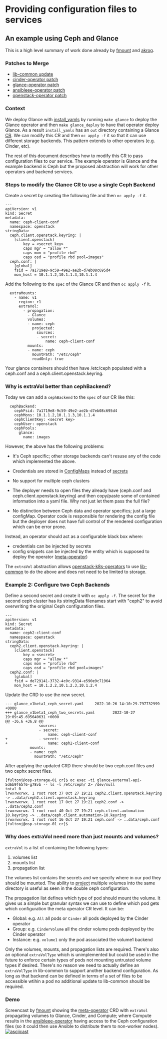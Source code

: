 # Providing configuration files to services
## An example using Ceph and Glance

This is a high level summary of work done already by 
[fmount](https://github.com/fmount)
and
[akrog](https://github.com/akrog).

### Patches to Merge

- [lib-common update](https://github.com/openstack-k8s-operators/lib-common/compare/master...fmount:lib-common:extra_volumes)
- [cinder-operator patch](https://github.com/openstack-k8s-operators/cinder-operator/compare/master...fmount:cinder-operator:extra_volumes)
- [glance-operator patch](https://github.com/openstack-k8s-operators/glance-operator/compare/master...fmount:glance-operator:extra_volumes)
- [ansibleee-operator patch](https://github.com/openstack-k8s-operators/ansibleee-operator/compare/main...fmount:ansibleee-operator:extra_volumes)
- [openstack-operator patch](https://github.com/openstack-k8s-operators/openstack-operator/compare/master...fmount:openstack-operator:extra_volumes)

### Context

We deploy Glance with
[install_yamls](https://github.com/openstack-k8s-operators/install_yamls)
by running `make glance` to deploy the Glance operator and then 
`make glance_deploy` to have that operator deploy Glance. As a result
`install_yamls` has an `out` directory containing a Glance
[CR](https://kubernetes.io/docs/concepts/extend-kubernetes/api-extension/custom-resources).
We can modify this CR and then `oc apply -f` it so that it can use
different storage backends. This pattern extends to other operators
(e.g. Cinder, etc).

The rest of this document describes how to modify this CR to pass
configuration files to our service. The example operator is Glance
and the example backend is Ceph but the proposed abstraction will work
for other operators and backend services.

### Steps to modify the Glance CR to use a single Ceph Backend

Create a secret by creating the following file and then `oc apply -f`
it.

```
--- 
apiVersion: v1
kind: Secret
metadata:
  name: ceph-client-conf
  namespace: openstack
stringData:
  ceph.client.openstack.keyring: |
    [client.openstack]
        key = <secret key>
        caps mgr = "allow *"
        caps mon = "profile rbd"
        caps osd = "profile rbd pool=images"
  ceph.conf: |
    [global]
    fsid = 7a1719e8-9c59-49e2-ae2b-d7eb08c695d4
    mon_host = 10.1.1.2,10.1.1.3,10.1.1.4
```

Add the following to the `spec` of the Glance CR and then `oc apply -f` it.

```
  extraMounts:
    - name: v1
      region: r1
      extraVol:
        - propagation:
          - Glance
          volumes:
          - name: ceph
            projected:
              sources:
              - secret:
                  name: ceph-client-conf
          mounts:
          - name: ceph
            mountPath: "/etc/ceph"
            readOnly: true
```

Your glance containers should then have /etc/ceph populated with a
ceph.conf and a ceph.client.openstack.keyring.

### Why is extraVol better than cephBackend?

Today we can add a `cephBackend` to the `spec` of our CR like this:
```
  cephBackend:
    cephFsid: 7a1719e8-9c59-49e2-ae2b-d7eb08c695d4
    cephMons: 10.1.1.2,10.1.1.3,10.1.1.4
    cephClientKey: <secret key>
    cephUser: openstack
    cephPools:
      glance:
        name: images
```
However, the above has the following problems:

- It's Ceph specific; other storage backends can't resuse any of the
  code which implemented the above.

- Credentials are stored in
  [ConfigMaps](https://kubernetes.io/docs/concepts/configuration/configmap)
  instead of
  [secrets](https://kubernetes.io/docs/concepts/configuration/secret)

- No support for multiple ceph clusters

- The deployer needs to open files they already have (ceph.conf and 
  ceph.client.openstack.keyring) and then copy/paste some of contained
  information into a yaml file. Why not just let them pass the full
  file?

- No distinction between Ceph data and operator specifics; just a
  large configMap. Operator code is responsible for rendering the
  config file but the deployer does not have full control of the
  rendered configuration which can be error prone.

Instead, an operator should act as a configurable black box where:

- credentials can be injected by secrets
- config snippets can be injected by the entity which is supposed to
  deploy the operator
  ([meta-operator](https://github.com/openstack-k8s-operators/openstack-operator))
  
The `extraVol` abstraction allows
[openstack-k8s-operators](https://github.com/openstack-k8s-operators)
to use [lib-common](https://github.com/openstack-k8s-operators/lib-common)
to do the above and does not need to be limited to storage.

### Example 2: Configure two Ceph Backends

Define a second secret and create it with `oc apply -f`. The secret
for the second ceph cluster has its stringData filenames start with
"ceph2" to avoid overwriting the original Ceph configuration files.

```
---
apiVersion: v1
kind: Secret
metadata:
  name: ceph2-client-conf
  namespace: openstack
stringData:
  ceph2.client.openstack.keyring: |
    [client.openstack]
        key = <secret>
        caps mgr = "allow *"
        caps mon = "profile rbd"
        caps osd = "profile rbd pool=images"
  ceph2.conf: |
    [global]
    fsid = de729141-3732-4c0c-9314-e590e9c71964
    mon_host = 10.1.2.2,10.1.2.3,10.1.2.4
```
Update the CRD to use the new secret.
```
--- glance_v1beta1_ceph_secret.yaml     2022-10-26 14:10:29.797732999 +0000
+++ glance_v1beta1_ceph_two_secrets.yaml        2022-10-27 19:09:45.695640631 +0000
@@ -36,6 +36,8 @@
               sources:
               - secret:
                   name: ceph-client-conf
+              - secret:
+                  name: ceph2-client-conf
           mounts:
           - name: ceph
             mountPath: "/etc/ceph"
```
After applying the updated CRD there should be two ceph.conf files and
two cephx secret files.
```
[fultonj@osp-storage-01 cr]$ oc exec -ti glance-external-api-5d6b9f65f6-g78vb -- ls -l /etc/ceph/ 2> /dev/null
total 0
lrwxrwxrwx. 1 root root 37 Oct 27 19:21 ceph2.client.openstack.keyring -> ..data/ceph2.client.openstack.keyring
lrwxrwxrwx. 1 root root 17 Oct 27 19:21 ceph2.conf -> ..data/ceph2.conf
lrwxrwxrwx. 1 root root 40 Oct 27 19:21 ceph.client.automation-10.keyring -> ..data/ceph.client.automation-10.keyring
lrwxrwxrwx. 1 root root 16 Oct 27 19:21 ceph.conf -> ..data/ceph.conf
[fultonj@osp-storage-01 cr]$
```

### Why does extraVol need more than just mounts and volumes?

`extraVol` is a list of containing the following types:

1. volumes list
2. mounts list
3. propagation list

The volumes list contains the secrets and we specify where in our pod
they should be mounted. The ability to
[project](https://kubernetes.io/docs/concepts/storage/projected-volumes/)
multiple volumes into the same directory is useful as seen in the
double ceph configuration.

The propagation list defines which type of pod should mount the volume.
It gives us a simple but granular syntax we can use to define which
pod gets which configuration the meta operator CR level. It can be:

- Global: e.g. `All` all pods or `Cinder` all pods deployed by the Cinder operator
- Group: e.g. `CinderVolume` all the cinder volume pods deployed by the Cinder operator
- Instance: e.g. `volume1` only the pod associated the volume1 backend

Only the volumes, mounts, and propagation lists are required. There's
also an optional `extraVolType` which is unimplemented but could be
used in the future to enforce certain types of pods not mounting
untrusted volume types if desired. There's no reason we need to
actually define an `extraVolType` in lib-common to support another
backend configuration. As long as that backend can be defined in terms
of a set of files to be accessible wtihin a pod no additional update
to lib-common should be required.

### Demo

Screencast by [fmount](https://github.com/fmount) showing the
[meta-operator](https://github.com/openstack-k8s-operators/openstack-operator)
CRD with `extraVol` propagating volumes to Glance, Cinder, and
Compute; where Compute results in the 
[ansibleee-operator](https://github.com/openstack-k8s-operators/ansibleee-operator)
having access to the Ceph configuration files (so it could then
use Ansible to distribute them to non-worker nodes).
[![asciicast](https://asciinema.org/a/533951.svg)](https://asciinema.org/a/533951)
